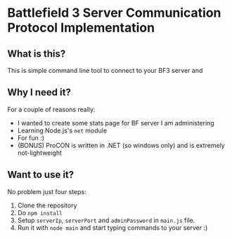 Battlefield 3 Server Communication Protocol Implementation
==========================================================

What is this?
-------------
This is simple command line tool to connect to your BF3 server and 

Why I need it?
--------------
For a couple of reasons really:
* I wanted to create some stats page for BF server I am administering
* Learning Node.js's `net` module
* For fun :)
* (BONUS) ProCON is written in .NET (so windows only) and is extremely not-lightweight

Want to use it?
---------------
No problem just four steps:

1. Clone the repository
2. Do `npm install`
3. Setup `serverIp`, `serverPort` and `adminPassword` in `main.js` file.
4. Run it with `node main` and start typing commands to your server :)
